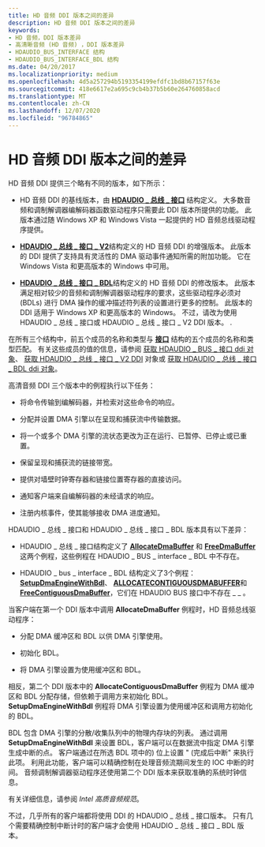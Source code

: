 ```yaml
---
title: HD 音频 DDI 版本之间的差异
description: HD 音频 DDI 版本之间的差异
keywords:
- HD 音频，DDI 版本差异
- 高清晰音频 (HD 音频) ，DDI 版本差异
- HDAUDIO_BUS_INTERFACE 结构
- HDAUDIO_BUS_INTERFACE_BDL 结构
ms.date: 04/20/2017
ms.localizationpriority: medium
ms.openlocfilehash: 4d5a257294b5193354199efdfc1bd8b67157f63e
ms.sourcegitcommit: 418e6617e2a695c9cb4b37b5b60e264760858acd
ms.translationtype: MT
ms.contentlocale: zh-CN
ms.lasthandoff: 12/07/2020
ms.locfileid: "96784865"
---
```

# <a name="differences-between-the-hd-audio-ddi-versions"></a>HD 音频 DDI 版本之间的差异


HD 音频 DDI 提供三个略有不同的版本，如下所示：

-   HD 音频 DDI 的基线版本，由 [**HDAUDIO \_ 总线 \_ 接口**](/windows-hardware/drivers/ddi/hdaudio/ns-hdaudio-_hdaudio_bus_interface) 结构定义。 大多数音频和调制解调器编解码器函数驱动程序只需要此 DDI 版本所提供的功能。 此版本通过随 Windows XP 和 Windows Vista 一起提供的 HD 音频总线驱动程序提供。

-   [**HDAUDIO \_ 总线 \_ 接口 \_ V2**](/windows-hardware/drivers/ddi/hdaudio/ns-hdaudio-_hdaudio_bus_interface_v2)结构定义的 HD 音频 DDI 的增强版本。 此版本的 DDI 提供了支持具有灵活性的 DMA 驱动事件通知所需的附加功能。 它在 Windows Vista 和更高版本的 Windows 中可用。

-   [**HDAUDIO \_ 总线 \_ 接口 \_ BDL**](/windows-hardware/drivers/ddi/hdaudio/ns-hdaudio-_hdaudio_bus_interface_bdl)结构定义的 HD 音频 DDI 的修改版本。 此版本满足相对较少的音频和调制解调器驱动程序的要求，这些驱动程序必须对 (BDLs) 进行 DMA 操作的缓冲描述符列表的设置进行更多的控制。 此版本的 DDI 适用于 Windows XP 和更高版本的 Windows。 不过，请改为使用 HDAUDIO \_ 总线 \_ 接口或 HDAUDIO \_ 总线 \_ 接口 \_ V2 DDI 版本。 .

在所有三个结构中，前五个成员的名称和类型与 [**接口**](/windows-hardware/drivers/ddi/wdm/ns-wdm-_interface) 结构的五个成员的名称和类型匹配。 有关这些成员的值的信息，请参阅 [获取 HDAUDIO \_ BUS \_ 接口 ddi 对象](obtaining-an-hdaudio-bus-interface-ddi-object.md)、 [获取 HDAUDIO \_ 总线 \_ 接口 \_ V2 DDI](obtaining-an-hdaudio-bus-interface-v2-ddi-object.md) 对象或 [获取 HDAUDIO \_ 总线 \_ 接口 \_ BDL ddi 对象](obtaining-an-hdaudio-bus-interface-bdl-ddi-object.md)。

高清音频 DDI 三个版本中的例程执行以下任务：

-   将命令传输到编解码器，并检索对这些命令的响应。

-   分配并设置 DMA 引擎以在呈现和捕获流中传输数据。

-   将一个或多个 DMA 引擎的流状态更改为正在运行、已暂停、已停止或已重置。

-   保留呈现和捕获流的链接带宽。

-   提供对墙壁时钟寄存器和链接位置寄存器的直接访问。

-   通知客户端来自编解码器的未经请求的响应。

-   注册内核事件，使其能够接收 DMA 进度通知。

HDAUDIO \_ 总线 \_ 接口和 HDAUDIO \_ 总线 \_ 接口 \_ BDL 版本具有以下差异：

-   HDAUDIO \_ 总线 \_ 接口结构定义了 [**AllocateDmaBuffer**](/windows-hardware/drivers/ddi/hdaudio/nc-hdaudio-pallocate_dma_buffer) 和 [**FreeDmaBuffer**](/windows-hardware/drivers/ddi/hdaudio/nc-hdaudio-pfree_dma_buffer)这两个例程，这些例程在 HDAUDIO \_ BUS \_ interface \_ BDL 中不存在。

-   HDAUDIO \_ bus \_ interface \_ BDL 结构定义了3个例程： [**SetupDmaEngineWithBdl**](/windows-hardware/drivers/ddi/hdaudio/nc-hdaudio-psetup_dma_engine_with_bdl)、 [**ALLOCATECONTIGUOUSDMABUFFER**](/windows-hardware/drivers/ddi/hdaudio/nc-hdaudio-pallocate_contiguous_dma_buffer)和 [**FreeContiguousDmaBuffer**](/windows-hardware/drivers/ddi/hdaudio/nc-hdaudio-pfree_contiguous_dma_buffer)，它们在 HDAUDIO BUS 接口中不存在 \_ \_ 。

当客户端在第一个 DDI 版本中调用 **AllocateDmaBuffer** 例程时，HD 音频总线驱动程序：

-   分配 DMA 缓冲区和 BDL 以供 DMA 引擎使用。

-   初始化 BDL。

-   将 DMA 引擎设置为使用缓冲区和 BDL。

相反，第二个 DDI 版本中的 **AllocateContiguousDmaBuffer** 例程为 DMA 缓冲区和 BDL 分配存储，但依赖于调用方来初始化 BDL。 **SetupDmaEngineWithBdl** 例程将 DMA 引擎设置为使用缓冲区和调用方初始化的 BDL。

BDL 包含 DMA 引擎的分散/收集队列中的物理内存块的列表。 通过调用 **SetupDmaEngineWithBdl** 来设置 BDL，客户端可以在数据流中指定 DMA 引擎生成中断的点。 客户端通过在所选 BDL 项中的) 位上设置 " (完成后中断" 来执行此项。 利用此功能，客户端可以精确控制在处理音频流期间发生的 IOC 中断的时间。 音频调制解调器驱动程序还使用第二个 DDI 版本来获取准确的系统时钟信息。

有关详细信息，请参阅 *Intel 高质音频规范*。

不过，几乎所有的客户端都将使用 DDI 的 HDAUDIO \_ 总线 \_ 接口版本。 只有几个需要精确控制中断计时的客户端才会使用 HDAUDIO \_ 总线 \_ 接口 \_ BDL 版本。

 

